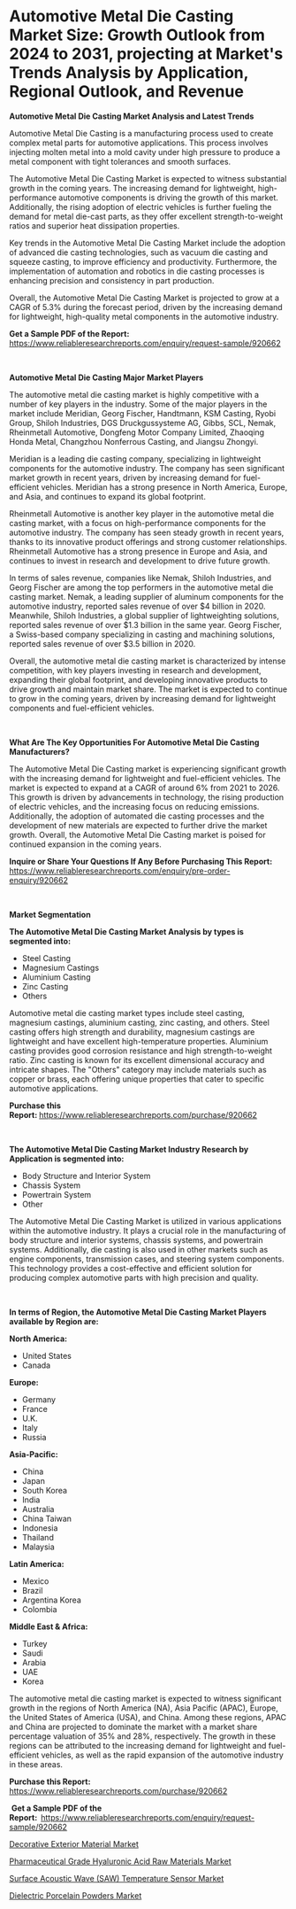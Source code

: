 <p><h1>Automotive Metal Die Casting Market Size: Growth Outlook from 2024 to 2031, projecting at Market's Trends Analysis by Application, Regional Outlook, and Revenue</h1></p><p><strong>Automotive Metal Die Casting Market Analysis and Latest Trends</strong></p>
<p><p>Automotive Metal Die Casting is a manufacturing process used to create complex metal parts for automotive applications. This process involves injecting molten metal into a mold cavity under high pressure to produce a metal component with tight tolerances and smooth surfaces.</p><p>The Automotive Metal Die Casting Market is expected to witness substantial growth in the coming years. The increasing demand for lightweight, high-performance automotive components is driving the growth of this market. Additionally, the rising adoption of electric vehicles is further fueling the demand for metal die-cast parts, as they offer excellent strength-to-weight ratios and superior heat dissipation properties.</p><p>Key trends in the Automotive Metal Die Casting Market include the adoption of advanced die casting technologies, such as vacuum die casting and squeeze casting, to improve efficiency and productivity. Furthermore, the implementation of automation and robotics in die casting processes is enhancing precision and consistency in part production.</p><p>Overall, the Automotive Metal Die Casting Market is projected to grow at a CAGR of 5.3% during the forecast period, driven by the increasing demand for lightweight, high-quality metal components in the automotive industry.</p></p>
<p><strong>Get a Sample PDF of the Report:&nbsp;</strong> <a href="https://www.reliableresearchreports.com/enquiry/request-sample/920662">https://www.reliableresearchreports.com/enquiry/request-sample/920662</a></p>
<p>&nbsp;</p>
<p><strong>Automotive Metal Die Casting Major Market Players</strong></p>
<p><p>The automotive metal die casting market is highly competitive with a number of key players in the industry. Some of the major players in the market include Meridian, Georg Fischer, Handtmann, KSM Casting, Ryobi Group, Shiloh Industries, DGS Druckgussysteme AG, Gibbs, SCL, Nemak, Rheinmetall Automotive, Dongfeng Motor Company Limited, Zhaoqing Honda Metal, Changzhou Nonferrous Casting, and Jiangsu Zhongyi.</p><p>Meridian is a leading die casting company, specializing in lightweight components for the automotive industry. The company has seen significant market growth in recent years, driven by increasing demand for fuel-efficient vehicles. Meridian has a strong presence in North America, Europe, and Asia, and continues to expand its global footprint.</p><p>Rheinmetall Automotive is another key player in the automotive metal die casting market, with a focus on high-performance components for the automotive industry. The company has seen steady growth in recent years, thanks to its innovative product offerings and strong customer relationships. Rheinmetall Automotive has a strong presence in Europe and Asia, and continues to invest in research and development to drive future growth.</p><p>In terms of sales revenue, companies like Nemak, Shiloh Industries, and Georg Fischer are among the top performers in the automotive metal die casting market. Nemak, a leading supplier of aluminum components for the automotive industry, reported sales revenue of over $4 billion in 2020. Meanwhile, Shiloh Industries, a global supplier of lightweighting solutions, reported sales revenue of over $1.3 billion in the same year. Georg Fischer, a Swiss-based company specializing in casting and machining solutions, reported sales revenue of over $3.5 billion in 2020.</p><p>Overall, the automotive metal die casting market is characterized by intense competition, with key players investing in research and development, expanding their global footprint, and developing innovative products to drive growth and maintain market share. The market is expected to continue to grow in the coming years, driven by increasing demand for lightweight components and fuel-efficient vehicles.</p></p>
<p>&nbsp;</p>
<p><strong>What Are The Key Opportunities For Automotive Metal Die Casting Manufacturers?</strong></p>
<p><p>The Automotive Metal Die Casting market is experiencing significant growth with the increasing demand for lightweight and fuel-efficient vehicles. The market is expected to expand at a CAGR of around 6% from 2021 to 2026. This growth is driven by advancements in technology, the rising production of electric vehicles, and the increasing focus on reducing emissions. Additionally, the adoption of automated die casting processes and the development of new materials are expected to further drive the market growth. Overall, the Automotive Metal Die Casting market is poised for continued expansion in the coming years.</p></p>
<p><strong>Inquire or Share Your Questions If Any Before Purchasing This Report:</strong> <a href="https://www.reliableresearchreports.com/enquiry/pre-order-enquiry/920662">https://www.reliableresearchreports.com/enquiry/pre-order-enquiry/920662</a></p>
<p>&nbsp;</p>
<p><strong>Market Segmentation</strong></p>
<p><strong>The Automotive Metal Die Casting Market Analysis by types is segmented into:</strong></p>
<p><ul><li>Steel Casting</li><li>Magnesium Castings</li><li>Aluminium Casting</li><li>Zinc Casting</li><li>Others</li></ul></p>
<p><p>Automotive metal die casting market types include steel casting, magnesium castings, aluminium casting, zinc casting, and others. Steel casting offers high strength and durability, magnesium castings are lightweight and have excellent high-temperature properties. Aluminium casting provides good corrosion resistance and high strength-to-weight ratio. Zinc casting is known for its excellent dimensional accuracy and intricate shapes. The "Others" category may include materials such as copper or brass, each offering unique properties that cater to specific automotive applications.</p></p>
<p><strong>Purchase this Report:&nbsp;</strong><a href="https://www.reliableresearchreports.com/purchase/920662">https://www.reliableresearchreports.com/purchase/920662</a></p>
<p>&nbsp;</p>
<p><strong>The Automotive Metal Die Casting Market Industry Research by Application is segmented into:</strong></p>
<p><ul><li>Body Structure and Interior System</li><li>Chassis System</li><li>Powertrain System</li><li>Other</li></ul></p>
<p><p>The Automotive Metal Die Casting Market is utilized in various applications within the automotive industry. It plays a crucial role in the manufacturing of body structure and interior systems, chassis systems, and powertrain systems. Additionally, die casting is also used in other markets such as engine components, transmission cases, and steering system components. This technology provides a cost-effective and efficient solution for producing complex automotive parts with high precision and quality.</p></p>
<p>&nbsp;</p>
<p><strong>In terms of Region, the Automotive Metal Die Casting Market Players available by Region are:</strong></p>
<p>
    <p> <strong> North America: </strong>
        <ul>
            <li>United States</li>
            <li>Canada</li>
        </ul>
        </p> 
    <p> <strong> Europe: </strong>
        <ul>
            <li>Germany</li>
            <li>France</li>
            <li>U.K.</li>
            <li>Italy</li>
            <li>Russia</li>
        </ul>
        </p> 
    <p> <strong> Asia-Pacific: </strong>
        <ul>
            <li>China</li>
            <li>Japan</li>
            <li>South Korea</li>
            <li>India</li>
            <li>Australia</li>
            <li>China Taiwan</li>
            <li>Indonesia</li>
            <li>Thailand</li>
            <li>Malaysia</li>
        </ul>
        </p> 
    <p> <strong> Latin America: </strong>
        <ul>
            <li>Mexico</li>
            <li>Brazil</li>
            <li>Argentina Korea</li>
            <li>Colombia</li>
        </ul>
        </p> 
    <p> <strong> Middle East & Africa: </strong>
        <ul>
            <li>Turkey</li>
            <li>Saudi</li>
            <li>Arabia</li>
            <li>UAE</li>
            <li>Korea</li>
        </ul>
    </p>
    </p>
<p><p>The automotive metal die casting market is expected to witness significant growth in the regions of North America (NA), Asia Pacific (APAC), Europe, the United States of America (USA), and China. Among these regions, APAC and China are projected to dominate the market with a market share percentage valuation of 35% and 28%, respectively. The growth in these regions can be attributed to the increasing demand for lightweight and fuel-efficient vehicles, as well as the rapid expansion of the automotive industry in these areas.</p></p>
<p><strong>Purchase this Report: </strong><a href="https://www.reliableresearchreports.com/purchase/920662">https://www.reliableresearchreports.com/purchase/920662</a></p>
<p>&nbsp;<strong>Get a Sample PDF of the Report:&nbsp;&nbsp;</strong><a href="https://www.reliableresearchreports.com/enquiry/request-sample/920662">https://www.reliableresearchreports.com/enquiry/request-sample/920662</a></p>
<p><strong></strong></p>
<p><p><a href="https://view.publitas.com/reportprime-1/decorative-exterior-material-market-provides-detailed-segmentation-of-this-market-based-on-type-application-and-region-and-forecast-for-the-period-from-2023-2030/">Decorative Exterior Material Market</a></p><p><a href="https://view.publitas.com/reportprime-1/pharmaceutical-grade-hyaluronic-acid-raw-materials-market-size-2023-2030-global-industrial-analysis-key-geographical-regions-market-share-top-key-players-product-types-and-forecast-research-report/">Pharmaceutical Grade Hyaluronic Acid Raw Materials Market</a></p><p><a href="https://unruly-ladybug-44b.notion.site/Surface-Acoustic-Wave-SAW-Temperature-Sensor-Market-Size-Focuses-on-Market-Dynamics-In-Depth-Anal-f1d11c1b13e448a781bb302d148a0fd6">Surface Acoustic Wave (SAW) Temperature Sensor Market</a></p><p><a href="https://view.publitas.com/reportprime-1/dielectric-porcelain-powders-market-with-the-goal-of-estimating-the-market-size-and-future-growth-potential-of-various-market-segments-based-on-component-applications-end-user-and-region/">Dielectric Porcelain Powders Market</a></p></p>
